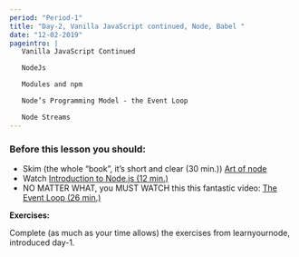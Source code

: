 ```yaml
---
period: "Period-1"
title: "Day-2, Vanilla JavaScript continued, Node, Babel "
date: "12-02-2019"
pageintro: |
   Vanilla JavaScript Continued

   NodeJs 

   Modules and npm

   Node’s Programming Model - the Event Loop

   Node Streams
---
```


### Before this lesson you should:

<!--readings_begin-->
* Skim (the whole “book”, it’s short and clear (30 min.)) [Art of node](https://github.com/maxogden/art-of-node) 
* Watch [Introduction to Node.js (12 min.) ](https://www.youtube.com/watch?v=GJmFG4ffJZU) 
* NO MATTER WHAT, you MUST WATCH this this fantastic video: [The Event Loop (26 min.)](https://www.youtube.com/watch?v=8aGhZQkoFbQ)
<!--readings_end-->

**Exercises:** 
<!--exercises_begin-->
Complete (as much as your time allows) the exercises from learnyournode, introduced day-1.
 <!--exercises_end-->

